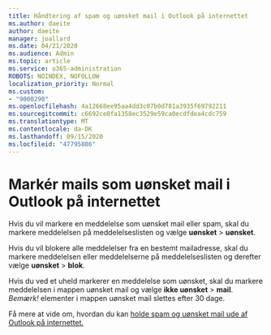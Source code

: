 ```yaml
---
title: Håndtering af spam og uønsket mail i Outlook på internettet
ms.author: daeite
author: daeite
manager: joallard
ms.date: 04/21/2020
ms.audience: Admin
ms.topic: article
ms.service: o365-administration
ROBOTS: NOINDEX, NOFOLLOW
localization_priority: Normal
ms.custom:
- "9000290"
ms.openlocfilehash: 4a12668ee95aa4dd3c07b0d781a3935f69792211
ms.sourcegitcommit: c6692ce0fa1358ec3529e59ca0ecdfdea4cdc759
ms.translationtype: MT
ms.contentlocale: da-DK
ms.lasthandoff: 09/15/2020
ms.locfileid: "47795886"
---
```

# <a name="mark-email-messages-as-junk-in-outlook-on-the-web"></a>Markér mails som uønsket mail i Outlook på internettet

Hvis du vil markere en meddelelse som uønsket mail eller spam, skal du markere meddelelsen på meddelelseslisten og vælge **uønsket**  >  **uønsket**.

Hvis du vil blokere alle meddelelser fra en bestemt mailadresse, skal du markere meddelelsen eller meddelelserne på meddelelseslisten og derefter vælge **uønsket**  >  **blok**.

Hvis du ved et uheld markerer en meddelelse som uønsket, skal du markere meddelelsen i mappen uønsket mail og vælge **ikke uønsket**  >  **mail**. *Bemærk!* elementer i mappen uønsket mail slettes efter 30 dage.

Få mere at vide om, hvordan du kan [holde spam og uønsket mail ude af Outlook på internettet.](https://support.office.com/article/db786e79-54e2-40cc-904f-d89d57b7f41d)